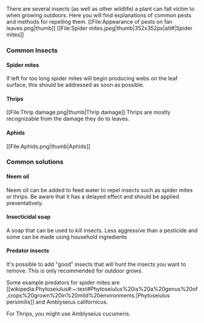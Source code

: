 There are several insects (as well as other wildlife) a plant can fall victim to when growing outdoors. Here you will find explanations of common pests and methods for repelling them.
[[File:Appearance of pests on fan leaves.png|thumb]]
[[File:Spider mites.jpeg|thumb|352x352px|alt#|Spider mites]]

### Common Insects ###

#### Spider mites ####
If left for too long spider mites will begin producing webs on the leaf surface, this should be addressed as soon as possible.
#### Thrips ####
[[File:Thrip damage.png|thumb|Thrip damage]]
Thrips are mostly recognizable from the damage they do to leaves.

#### Aphids ####
[[File:Aphids.png|thumb|Aphids]]

### Common solutions ###

#### Neem oil ####
Neem oil can be added to feed water to repel insects such as spider mites or thrips. Be aware that it has a delayed effect and should be applied preventatively.

#### Insecticidal soap ####
A soap that can be used to kill insects. Less aggressive than a pesticide and some can be made using household ingredients

#### Predator insects ####
It's possible to add "good" insects that will hunt the insects you want to remove. This is only recommended for outdoor grows.

Some example predators for spider mites are [[wikipedia:Phytoseiulus#:~:text#Phytoseiulus%20is%20a%20genus%20of,crops%20grown%20in%20mild%20environments.|Phytoseiulus persimilis]] and Amblyseius californicus.

For Thrips, you might use Amblyseius cucumeris.